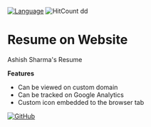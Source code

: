 [![Language](https://img.shields.io/badge/Made%20with-HTML-blue.svg)](#technologies-and-tools)
![HitCount](http://hits.dwyl.io/ashish1993utd/resume.svg)
dd
# Resume on Website

Ashish Sharma's Resume

**Features**

* Can be viewed on custom domain
* Can be tracked on Google Analytics
* Custom icon embedded to the browser tab

[![GitHub](https://img.shields.io/github/followers/ashish1993utd.svg?style=social)](http://bit.ly/2IALkpE)
